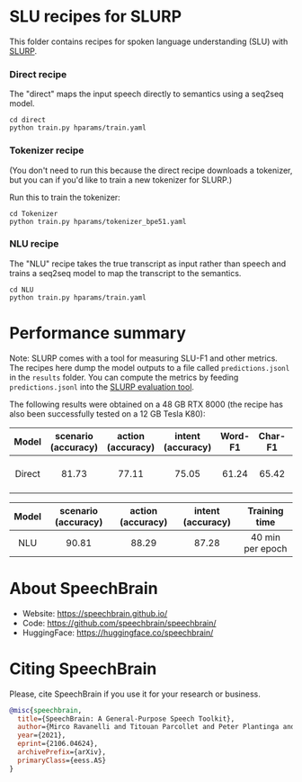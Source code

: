 # SLU recipes for SLURP
This folder contains recipes for spoken language understanding (SLU) with [SLURP](https://zenodo.org/record/4274930#.YEFCYHVKg5k).

### Direct recipe
The "direct" maps the input speech directly to semantics using a seq2seq model.

```
cd direct
python train.py hparams/train.yaml
```

### Tokenizer recipe
(You don't need to run this because the direct recipe downloads a tokenizer, but you can if you'd like to train a new tokenizer for SLURP.)

Run this to train the tokenizer:

```
cd Tokenizer
python train.py hparams/tokenizer_bpe51.yaml
```

### NLU recipe
The "NLU" recipe takes the true transcript as input rather than speech and trains a seq2seq model to map the transcript to the semantics.

```
cd NLU
python train.py hparams/train.yaml
```


# Performance summary
Note: SLURP comes with a tool for measuring SLU-F1 and other metrics.
The recipes here dump the model outputs to a file called `predictions.jsonl` in the `results` folder.
You can compute the metrics by feeding `predictions.jsonl` into the [SLURP evaluation tool](https://github.com/pswietojanski/slurp/tree/master/scripts/evaluation).

The following results were obtained on a 48 GB RTX 8000 (the recipe has also been successfully tested on a 12 GB Tesla K80):

| Model	| scenario (accuracy) | action (accuracy) | intent (accuracy) | Word-F1 | Char-F1 | SLU-F1 | Training time |
|:------:|:-----:|:-----:|:-----:|:-----:|:-----:|:-----:|:-----:|
| Direct | 81.73 | 77.11 | 75.05 | 61.24 | 65.42 | 63.26 | 1 hour per epoch |

| Model	| scenario (accuracy) | action (accuracy) | intent (accuracy) | Training time |
|:---:|:-----:|:-----:|:-----:|:-----:|
| NLU | 90.81 | 88.29 | 87.28 | 40 min per epoch |


# **About SpeechBrain**
- Website: https://speechbrain.github.io/
- Code: https://github.com/speechbrain/speechbrain/
- HuggingFace: https://huggingface.co/speechbrain/


# **Citing SpeechBrain**
Please, cite SpeechBrain if you use it for your research or business.

```bibtex
@misc{speechbrain,
  title={SpeechBrain: A General-Purpose Speech Toolkit},
  author={Mirco Ravanelli and Titouan Parcollet and Peter Plantinga and Aku Rouhe and Samuele Cornell and Loren Lugosch and Cem Subakan and Nauman Dawalatabad and Abdelwahab Heba and Jianyuan Zhong and Ju-Chieh Chou and Sung-Lin Yeh and Szu-Wei Fu and Chien-Feng Liao and Elena Rastorgueva and François Grondin and William Aris and Hwidong Na and Yan Gao and Renato De Mori and Yoshua Bengio},
  year={2021},
  eprint={2106.04624},
  archivePrefix={arXiv},
  primaryClass={eess.AS}
}
```


